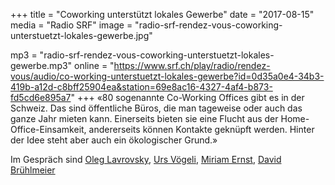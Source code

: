 +++
title = "Coworking unterstützt lokales Gewerbe"
date = "2017-08-15"
media = "Radio SRF"
image = "radio-srf-rendez-vous-coworking-unterstuetzt-lokales-gewerbe.jpg"

mp3 = "radio-srf-rendez-vous-coworking-unterstuetzt-lokales-gewerbe.mp3"
online = "https://www.srf.ch/play/radio/rendez-vous/audio/co-working-unterstuetzt-lokales-gewerbe?id=0d35a0e4-34b3-419b-a12d-c8bff25904ea&station=69e8ac16-4327-4af4-b873-fd5cd6e895a7"
+++
«80 sogenannte Co-Working Offices gibt es in der Schweiz. Das sind öffentliche Büros, die man tageweise oder auch das ganze Jahr mieten kann. Einerseits bieten sie eine Flucht aus der Home-Office-Einsamkeit, andererseits können Kontakte geknüpft werden. Hinter der Idee steht aber auch ein ökologischer Grund.»

Im Gespräch sind [Oleg Lavrovsky](https://datalets.ch/), [Urs Vögeli](https://www.globalaffairs.ch/), [Miriam Ernst](https://www.miriamernstfilms.com/), [David Brühlmeier](https://villageoffice.ch/)
